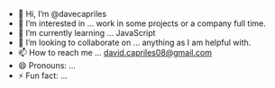 - 👋 Hi, I’m @davecapriles
- 👀 I’m interested in ... work in some projects or a company full time.
- 🌱 I’m currently learning ... JavaScript
- 💞️ I’m looking to collaborate on ... anything as I am helpful with.
- 📫 How to reach me ... david.capriles08@gmail.com 
- 😄 Pronouns: ...
- ⚡ Fun fact: ... 

<!---
davecapriles/davecapriles is a ✨ special ✨ repository because its `README.md` (this file) appears on your GitHub profile.
You can click the Preview link to take a look at your changes.
--->
